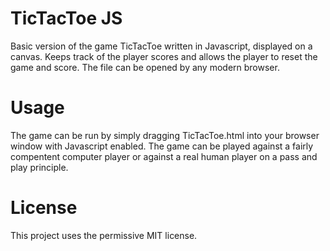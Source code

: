 # TicTacToe JS
Basic version of the game TicTacToe written in Javascript, displayed on a canvas. Keeps track of the player scores and allows the player to reset the game and score. The file can be opened by any modern browser.

# Usage
The game can be run by simply dragging TicTacToe.html into your browser window with Javascript enabled. The game can be played against a fairly compentent computer player or against a real human player on a pass and play principle.

# License
This project uses the permissive MIT license.
